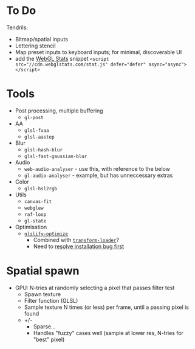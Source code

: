 # To Do

Tendrils:

- Bitmap/spatial inputs
- Lettering stencil
- Map preset inputs to keyboard inputs; for minimal, discoverable UI
- add the [WebGL Stats](//webglstats.com) snippet `<script src="//cdn.webglstats.com/stat.js" defer="defer" async="async"></script>`


# Tools

- Post processing, multiple buffering
    - `gl-post`
- AA
    - `glsl-fxaa`
    - `glsl-aastep`
- Blur
    - `glsl-hash-blur`
    - `glsl-fast-gaussian-blur`
- Audio
    - `web-audio-analyser` - use this, with reference to the below
    - `gl-audio-analyser` - example, but has unneccessary extras
- Color
    - `glsl-hsl2rgb`
- Utils
    - `canvas-fit`
    - `webglew`
    - `raf-loop`
    - `gl-state`
- Optimisation
    - [`glslify-optimize`](https://github.com/hughsk/glslify-optimize)
        - Combined with [`transform-loader`](https://github.com/webpack/transform-loader)?
        - Need to [resolve installation bug first](https://github.com/hughsk/glslify-optimize/issues/2)


# Spatial spawn

- GPU: N-tries at randomly selecting a pixel that passes filter test
    - Spawn texture
    - Filter function (GLSL)
    - Sample texture N times (or less) per frame, until a passing pixel is found
    - +/-
        - Sparse...
        + Handles "fuzzy" cases well (sample at lower res, N-tries for "best" pixel)

